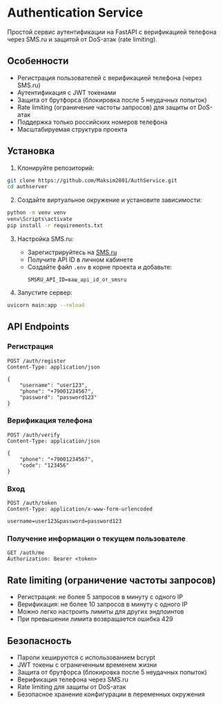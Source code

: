 # Authentication Service

Простой сервис аутентификации на FastAPI с верификацией телефона через SMS.ru и защитой от DoS-атак (rate limiting).

## Особенности

- Регистрация пользователей с верификацией телефона (через SMS.ru)
- Аутентификация с JWT токенами
- Защита от брутфорса (блокировка после 5 неудачных попыток)
- Rate limiting (ограничение частоты запросов) для защиты от DoS-атак
- Поддержка только российских номеров телефона
- Масштабируемая структура проекта

## Установка

1. Клонируйте репозиторий:
```bash
git clone https://github.com/Maksim2801/AuthService.git
cd authserver
```

2. Создайте виртуальное окружение и установите зависимости:
```bash
python -m venv venv
venv\Scripts\activate
pip install -r requirements.txt
```

3. Настройка SMS.ru:
   - Зарегистрируйтесь на [SMS.ru](https://sms.ru/)
   - Получите API ID в личном кабинете
   - Создайте файл `.env` в корне проекта и добавьте:
     ```
     SMSRU_API_ID=ваш_api_id_от_smsru
     ```

4. Запустите сервер:
```bash
uvicorn main:app --reload
```

## API Endpoints

### Регистрация
```http
POST /auth/register
Content-Type: application/json

{
    "username": "user123",
    "phone": "+79001234567",
    "password": "password123"
}
```

### Верификация телефона
```http
POST /auth/verify
Content-Type: application/json

{
    "phone": "+79001234567",
    "code": "123456"
}
```

### Вход
```http
POST /auth/token
Content-Type: application/x-www-form-urlencoded

username=user123&password=password123
```

### Получение информации о текущем пользователе
```http
GET /auth/me
Authorization: Bearer <token>
```

## Rate limiting (ограничение частоты запросов)

- Регистрация: не более 5 запросов в минуту с одного IP
- Верификация: не более 10 запросов в минуту с одного IP
- Можно легко настроить лимиты для других эндпоинтов
- При превышении лимита возвращается ошибка 429

## Безопасность

- Пароли хешируются с использованием bcrypt
- JWT токены с ограниченным временем жизни
- Защита от брутфорса (блокировка после 5 неудачных попыток)
- Верификация телефона через SMS.ru
- Rate limiting для защиты от DoS-атак
- Безопасное хранение конфигурации в переменных окружения
